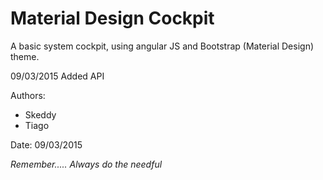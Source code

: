 # Material Design Cockpit
A basic system cockpit, using angular JS and Bootstrap (Material Design) theme.

09/03/2015 Added API

Authors:
* Skeddy
* Tiago

Date: 09/03/2015

_Remember..... Always do the needful_
